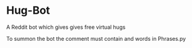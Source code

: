 # Hug-Bot
A Reddit bot which gives gives free virtual hugs

To summon the bot the comment must contain and words in Phrases.py

